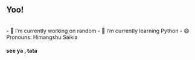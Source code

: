 ## Yoo!
<br>
- 🔭 I’m currently working on random
- 🌱 I’m currently learning Python
- 😄 Pronouns: Himangshu Saikia
<br>
<h4>see ya , tata<h4>
